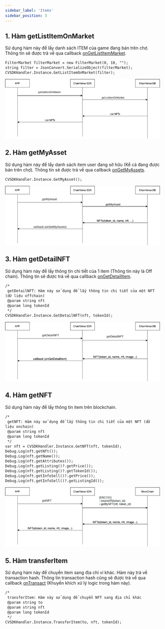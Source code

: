 ```yaml
---
sidebar_label: 'Items'
sidebar_position: 3
---
```



## 1. Hàm getListItemOnMarket
Sử dụng hàm này để lấy danh sách ITEM của game đang bán trên chợ. Thông tin sẽ được trả về qua callback [onGetListItemMarket](/docs/sdk/Unity/over-view#5-callback-ongetlistitemmarket).


```
FilterMarket filterMarket = new FilterMarket(0, 10, "");
string filter = JsonConvert.SerializeObject(filterMarket);
CVSDKHandler.Instance.GetListItemOnMarket(filter);
```


![Docusaurus logo](/img/get-item-on-market.png)

## 2. Hàm getMyAsset
Sử dụng hàm này để lấy danh sách item user đang sở hữu (Kể cả đang được bán trên chợ). Thông tin sẽ được trả về qua callback [onGetMyAssets](/docs/sdk/Unity/over-view#7-callback-ongetmyassets).


```
CVSDKHandler.Instance.GetMyAsset();
```

![Docusaurus logo](/img/get-my-assets.png)

## 3. Hàm getDetailNFT
Sử dụng hàm này để lấy thông tin chi tiết của 1 item (Thông tin này là Off chain). Thông tin sẽ được trả về qua callback [onGetDetailItem](/docs/sdk/Unity/over-view#6-callback-ongetdetailitem).


```
/*
 getDetailNFT: Hàm này sử dụng để lấy thông tin chi tiết của một NFT (dữ liệu offchain)
 @param string nft
 @param long tokenId
 */
CVSDKHandler.Instance.GetDetailNFT(nft, tokenId);
```

![Docusaurus logo](/img/get-detail.png)

## 4. Hàm getNFT
Sử dụng hàm này để lấy thông tin item trên blockchain.


```
/*
 getNFT: Hàm này sử dụng để lấy thông tin chi tiết của một NFT (dữ liệu onchain)
 @param string nft
 @param long tokenId
 */
var nft = CVSDKHandler.Instance.GetNFT(nft, tokenId);
Debug.Log(nft.getNft());
Debug.Log(nft.getName());
Debug.Log(nft.getAttributes());
Debug.Log(nft.getListing()?.getPrice());
Debug.Log(nft.getListing()?.getTokenId());
Debug.Log(nft.getInfoSell()?.getPrice());
Debug.Log(nft.getInfoSell()?.getListingId());
```

![Docusaurus logo](/img/get-nft.png)

## 5. Hàm transferItem
Sử dụng hàm này để chuyển item sang địa chỉ ví khác. Hàm này trả về transaction hash. Thông tin transaction hash cũng sẽ được trả về qua callback [onTransact](/docs/sdk/Unity/over-view#9-callback-ontransact)
(Khuyến khích xử lý logic trong hàm này).


```
/*
 transferItem: Hàm này sử dụng để chuyển NFT sang địa chỉ khác
 @param string to
 @param string nft
 @param long tokenId
 */
CVSDKHandler.Instance.TransferItem(to, nft, tokenId);
```
